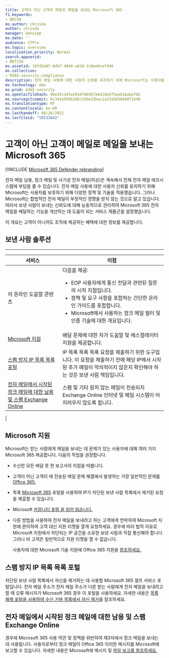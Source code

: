 ```yaml
---
title: 고객이 아닌 고객이 메일로 메일을 보내는 Microsoft 365
f1.keywords:
- NOCSH
ms.author: chrisda
author: chrisda
manager: dansimp
ms.date: ''
audience: ITPro
ms.topic: overview
localization_priority: Normal
search.appverid:
- MET150
ms.assetid: 19fd3e0f-8dbf-4049-a810-2c8ee6cefd48
ms.collection:
- M365-security-compliance
description: 전자 메일 사용에 대한 사용자 신뢰를 유지하기 위해 Microsoft는 사용자를 보호하는 데 도움이 되는 다양한 정책 및 기술을 제공했습니다.
ms.technology: mdo
ms.prod: m365-security
ms.openlocfilehash: 9bed3c24fee91d746957a6418e5f5ea61babef6b
ms.sourcegitcommit: 6c342a956b2dbc32be33bac1a23a5038490f1b40
ms.translationtype: MT
ms.contentlocale: ko-KR
ms.lasthandoff: 08/26/2021
ms.locfileid: "58533642"
---
```

# <a name="services-for-non-customers-sending-mail-to-microsoft-365"></a>고객이 아닌 고객이 메일로 메일을 보내는 Microsoft 365

[!INCLUDE [Microsoft 365 Defender rebranding](../includes/microsoft-defender-for-office.md)]


전자 메일 남용, 정크 메일 및 사기성 전자 메일(피싱)은 계속해서 전체 전자 메일 에코시스템에 부담을 줄 수 있습니다. 전자 메일 사용에 대한 사용자 신뢰를 유지하기 위해 Microsoft는 사용자를 보호하기 위해 다양한 정책 및 기술을 적용했습니다. 그러나 Microsoft는 합법적인 전자 메일이 부정적인 영향을 받지 않는 것으로 알고 있습니다. 따라서 보낸 사람이 보내는 신뢰도에 대해 능동적으로 관리하여 Microsoft 365 전자 메일을 배달하는 기능을 개선하는 데 도움이 되는 서비스 제품군을 설정했습니다.

이 개요는 고객이 아니어도 조직에 제공하는 혜택에 대한 정보를 제공합니다.

## <a name="sender-solutions"></a>보낸 사람 솔루션

****

|서비스|이점|
|---|---|
|이 온라인 도움말 콘텐츠|다음을 제공: <ul><li>EOP 사용자에게 통신 전달과 관련된 질문의 시작 지점입니다.</li><li>정책 및 요구 사항을 포함하는 간단한 온라인 가이드를 포함합니다.</li><li>Microsoft에서 사용하는 정크 메일 필터 및 인증 기술에 대한 개요입니다.</li><ul>|
|[Microsoft 지원](#microsoft-support)|배달 문제에 대한 자가 도움말 및 에스컬레이터 지원을 제공합니다.|
|[스팸 방지 IP 목록 목록 포털](#anti-spam-ip-delist-portal)|IP 목록 목록 목록 요청을 제출하기 위한 도구입니다. 이 요청을 제출하기 전에 해당 IP에서 시작된 추가 메일이 악의적이지 않은지 확인해야 하는 것은 보낸 사람 책임입니다.|
|[전자 메일에서 시작된 정크 메일에 대한 남용 및 스팸 Exchange Online](#abuse-and-spam-reporting-for-junk-email-originating-from-exchange-online)|스팸 및 기타 원치 않는 메일이 전송되지 Exchange Online 인터넷 및 메일 시스템이 어지러우지 않도록 합니다.|
|

## <a name="microsoft-support"></a>Microsoft 지원

Microsoft는 받는 사람에게 메일을 보내는 데 문제가 있는 사용자에 대해 여러 가지 Microsoft 365 제공합니다. 다음의 작업을 권장합니다.

- 수신한 모든 배달 못 한 보고서의 지침을 따릅니다.

- 고객이 아닌 고객이 에 전송된 메일 문제 해결에서 발생하는 가장 일반적인 문제를 [Office 365.](troubleshooting-mail-sent-to-office-365.md)

- 목록 [Microsoft 365](https://sender.office.com) 포털을 사용하여 IP가 차단된 보낸 사람 목록에서 제거된 요청을 제출할 수 있습니다.

- Microsoft [커뮤니티 포럼 을 읽어 읽습니다.](https://community.office365.com/f/)

- 다른 방법을 사용하여 전자 메일을 보내려고 하는 고객에게 연락하여 Microsoft 지원에 문의하여 고객 대신 지원 티켓을 열게 요청하세요. 경우에 따라 법적 이유로 Microsoft 지원에서 차단되는 IP 공간을 소유한 보낸 사람과 직접 통신해야 합니다. 그러나 비 고객은 일반적으로 지원 티켓을 열 수 없습니다.

  사용자에 대한 Microsoft 기술 지원에 Office 365 지원을 [참조하세요.](/office365/servicedescriptions/office-365-platform-service-description/support)

## <a name="anti-spam-ip-delist-portal"></a>스팸 방지 IP 목록 목록 포털

차단된 보낸 사람 목록에서 자신을 제거하는 데 사용할 Microsoft 365 셀프 서비스 포털입니다. 전자 메일 주소가 전자 메일 주소가 다른 받는 사람에게 전자 메일을 보내려고 할 때 오류 메시지가 Microsoft 365 경우 이 포털을 사용하세요. 자세한 내용은 [목록 해제 포털을 사용하여 수신 거부 목록에서 자신 제거](use-the-delist-portal-to-remove-yourself-from-the-office-365-blocked-senders-lis.md)를 참조하세요.

## <a name="abuse-and-spam-reporting-for-junk-email-originating-from-exchange-online"></a>전자 메일에서 시작된 정크 메일에 대한 남용 및 스팸 Exchange Online

경우에 Microsoft 365 사용 약관 및 정책을 위반하여 제3자에서 정크 메일을 보내는 데 사용됩니다. 사용자로부터 정크 메일이 Office 365 이러한 메시지를 Microsoft에 보고할 수 있습니다. 자세한 내용은 Microsoft에 메시지 및 [파일 보고를 참조하세요.](report-junk-email-messages-to-microsoft.md)